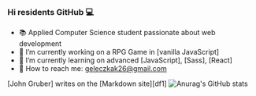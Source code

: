 ### Hi residents GitHub 💻

- 📚 Applied Computer Science student passionate about web development
- 🔭 I’m currently working on a RPG Game in [vanilla JavaScript]
- 🌱 I’m currently learning on advanced [JavaScript], [Sass], [React]
- 📧 How to reach me: geleczkak26@gmail.com

[John Gruber] writes on the [Markdown site][df1]
![Anurag's GitHub stats](https://github-readme-stats.vercel.app/api?username=AParovyshnaya&theme=react&show_icons=true)
